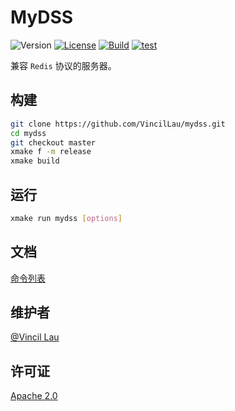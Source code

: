 # MyDSS

![Version](https://img.shields.io/github/v/release/vincillau/mydss)
[![License](https://img.shields.io/github/license/vincillau/mydss)](LICENSE)
[![Build](https://github.com/VincilLau/mydss/actions/workflows/build.yml/badge.svg?branch=dev)](https://github.com/VincilLau/mydss/actions/workflows/build.yml)
[![test](https://github.com/VincilLau/mydss/actions/workflows/test.yml/badge.svg?branch=dev)](https://github.com/VincilLau/mydss/actions/workflows/test.yml)

兼容 `Redis` 协议的服务器。

## 构建

```bash
git clone https://github.com/VincilLau/mydss.git
cd mydss
git checkout master
xmake f -m release
xmake build
```

## 运行

```bash
xmake run mydss [options]
```

## 文档

[命令列表](docs/commands.md)

## 维护者

[@Vincil Lau](https://github.com/VincilLau)

## 许可证

[Apache 2.0](LICENSE)

